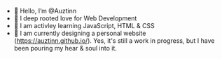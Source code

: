 - 👋 Hello, I’m @Auztinn
- 👀 I deep rooted love for Web Development
- 🌱 I am activley learning JavaScript, HTML & CSS
- 💞️ I am currently designing a personal website (https://auztinn.github.io/). Yes, it's still a work in progress, but I have been pouring my hear & soul into it.

<!---
Auztinn/Auztinn is a ✨ special ✨ repository because its `README.md` (this file) appears on your GitHub profile.
You can click the Preview link to take a look at your changes.
--->
